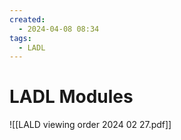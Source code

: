 ```yaml
---
created:
  - 2024-04-08 08:34
tags:
  - LADL
---
```

# LADL Modules

![[LALD viewing order 2024 02 27.pdf]]